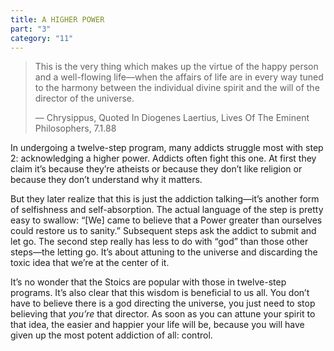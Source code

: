 ```yaml
---
title: A HIGHER POWER
part: "3"
category: "11"
---
```


> This is the very thing which makes up the virtue of the happy person and a well-flowing life—when the affairs of life are in every way tuned to the harmony between the individual divine spirit and the will of the director of the universe.
>
> — Chrysippus, Quoted In Diogenes Laertius, Lives Of The Eminent Philosophers, 7.1.88

In undergoing a twelve-step program, many addicts struggle most with step 2: acknowledging a higher power. Addicts often fight this one. At first they claim it’s because they’re atheists or because they don’t like religion or because they don’t understand why it matters.

But they later realize that this is just the addiction talking—it’s another form of selfishness and self-absorption. The actual language of the step is pretty easy to swallow: “[We] came to believe that a Power greater than ourselves could restore us to sanity.” Subsequent steps ask the addict to submit and let go. The second step really has less to do with “god” than those other steps—the letting go. It’s about attuning to the universe and discarding the toxic idea that we’re at the center of it.

It’s no wonder that the Stoics are popular with those in twelve-step programs. It’s also clear that this wisdom is beneficial to us all. You don’t have to believe there is a god directing the universe, you just need to stop believing that _you’re_ that director. As soon as you can attune your spirit to that idea, the easier and happier your life will be, because you will have given up the most potent addiction of all: control.
